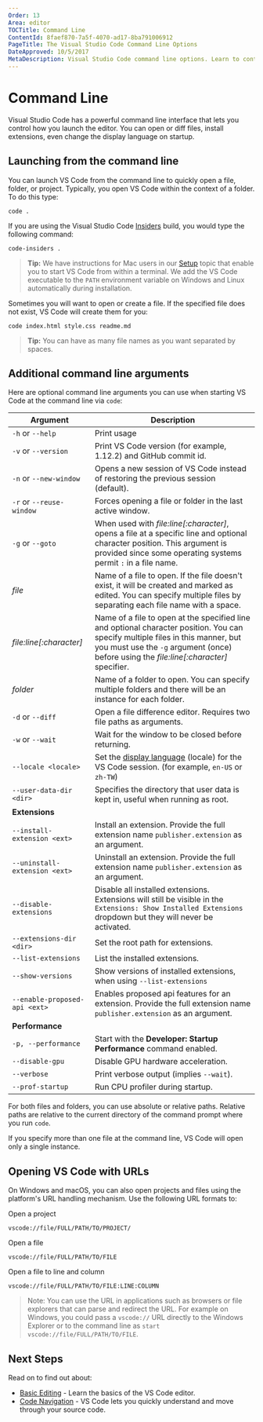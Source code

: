 ```yaml
---
Order: 13
Area: editor
TOCTitle: Command Line
ContentId: 8faef870-7a5f-4070-ad17-8ba791006912
PageTitle: The Visual Studio Code Command Line Options
DateApproved: 10/5/2017
MetaDescription: Visual Studio Code command line options. Learn to control VS Code startup.
---
```

# Command Line

Visual Studio Code has a powerful command line interface that lets you control how you launch the editor. You can open or diff files, install extensions, even change the display language on startup.

## Launching from the command line

You can launch VS Code from the command line to quickly open a file, folder, or project. Typically, you open VS Code within the context of a folder. To do this type:

```
code .
```

If you are using the Visual Studio Code [Insiders](/insiders) build, you would type the following command:

```
code-insiders .
```

>**Tip:** We have instructions for Mac users in our [Setup](/docs/setup/mac.md) topic that enable you to start VS Code from within a terminal.  We add the VS Code executable to the `PATH` environment variable on Windows and Linux automatically during installation.

Sometimes you will want to open or create a file. If the specified file does not exist, VS Code will create them for you:

```
code index.html style.css readme.md
```

>**Tip:** You can have as many file names as you want separated by spaces.

## Additional command line arguments

Here are optional command line arguments you can use when starting VS Code at the command line via `code`:

Argument|Description
------------------|-----------
`-h` or `--help` | Print usage
`-v` or `--version` | Print VS Code version (for example, 1.12.2) and GitHub commit id.
`-n` or `--new-window`| Opens a new session of VS Code instead of restoring the previous session (default).
`-r` or `--reuse-window` | Forces opening a file or folder in the last active window.
`-g` or `--goto` | When used with *file:line[:character]*, opens a file at a specific line and optional character position. This argument is provided since some operating systems permit `:` in a file name.
*file* | Name of a file to open. If the file doesn't exist, it will be created and marked as edited. You can specify multiple files by separating each file name with a space.
*file:line[:character]* | Name of a file to open at the specified line and optional character position. You can specify multiple files in this manner, but you must use the `-g` argument (once) before using the *file:line[:character]* specifier.
*folder* | Name of a folder to open. You can specify multiple folders and there will be an instance for each folder.
`-d` or `--diff` | Open a file difference editor. Requires two file paths as arguments.
`-w` or `--wait` | Wait for the window to be closed before returning.
`--locale <locale>` | Set the [display language](/docs/getstarted/locales.md) (locale) for the VS Code session. (for example, `en-US` or `zh-TW`)
`--user-data-dir <dir>` | Specifies the directory that user data is kept in, useful when running as root.
**Extensions**|
`--install-extension <ext>` | Install an extension. Provide the full extension name `publisher.extension` as an argument.
`--uninstall-extension <ext>` | Uninstall an extension. Provide the full extension name `publisher.extension` as an argument.
`--disable-extensions` | Disable all installed extensions. Extensions will still be visible in the `Extensions: Show Installed Extensions` dropdown but they will never be activated.
`--extensions-dir <dir>` | Set the root path for extensions.
`--list-extensions` | List the installed extensions.
`--show-versions` | Show versions of installed extensions, when using `--list-extensions`
`--enable-proposed-api <ext>` | Enables proposed api features for an extension. Provide the full extension name `publisher.extension` as an argument.
**Performance**|
`-p, --performance` | Start with the **Developer: Startup Performance** command enabled.
`--disable-gpu` | Disable GPU hardware acceleration.
`--verbose` | Print verbose output (implies `--wait`).
`--prof-startup` | Run CPU profiler during startup.

For both files and folders, you can use absolute or relative paths. Relative paths are relative to the current directory of the command prompt where you run `code`.

If you specify more than one file at the command line, VS Code will open only a single instance.

## Opening VS Code with URLs

On Windows and macOS, you can also open projects and files using the platform's URL handling mechanism. Use the following URL formats to:

Open a project

```
vscode://file/FULL/PATH/TO/PROJECT/
```

Open a file

```
vscode://file/FULL/PATH/TO/FILE
```

Open a file to line and column

```
vscode://file/FULL/PATH/TO/FILE:LINE:COLUMN
```

> Note: You can use the URL in applications such as browsers or file explorers that can parse and redirect the URL. For example on Windows, you could pass a `vscode://` URL directly to the Windows Explorer or to the command line as `start vscode://file/FULL/PATH/TO/FILE`.

## Next Steps

Read on to find out about:

* [Basic Editing](/docs/editor/codebasics.md) - Learn the basics of the VS Code editor.
* [Code Navigation](/docs/editor/editingevolved.md) - VS Code lets you quickly understand and move through your source code.
